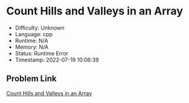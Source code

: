 # Count Hills and Valleys in an Array

- Difficulty: Unknown
- Language: cpp
- Runtime: N/A
- Memory: N/A
- Status: Runtime Error
- Timestamp: 2022-07-19 10:06:39

## Problem Link
[Count Hills and Valleys in an Array](https://leetcode.com/problems/count-hills-and-valleys-in-an-array)

